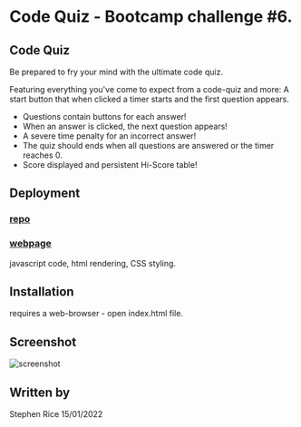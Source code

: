 # Code Quiz - Bootcamp challenge #6.

##  Code Quiz
Be prepared to fry your mind with the ultimate code quiz.

Featuring everything you've come to expect from a code-quiz and more:
A start button that when clicked a timer starts and the first question appears.
 
  * Questions contain buttons for each answer!
  * When an answer is clicked, the next question appears!
  * A severe time penalty for an incorrect answer!
  * The quiz should ends when all questions are answered or the timer reaches 0.
  * Score displayed and persistent Hi-Score table!


## Deployment

### [repo](https://github.com/S-R-i-c-e/code-quiz)
### [webpage](https://s-r-i-c-e.github.io/code-quiz/)
javascript code, html rendering, CSS styling. 

## Installation
requires a web-browser - open index.html file.

## Screenshot
![screenshot](./assets/PasswordII.png "screenshot")

## Written by
Stephen Rice 15/01/2022

